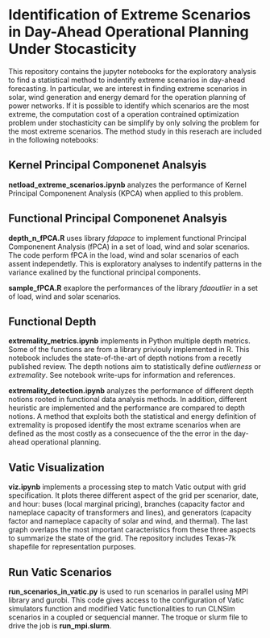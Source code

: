# Identification of Extreme Scenarios in Day-Ahead Operational Planning Under Stocasticity

This repository contains the jupyter notebooks for the exploratory analysis to find a statistical method to indentify extreme scenarios in day-ahead forecasting. In particular, we are interest in finding extreme scenarios in solar, wind generation and energy demard for the operation planning of power networks. If it is possible to identify which scenarios are the most extreme, the computation cost of a operation contrained optimization problem under stochasticity can be simplify by only solving the problem for the most extreme scenarios. The method study in this reserach are included in the following notebooks:

## Kernel Principal Componenet Analsyis

**netload_extreme_scenarios.ipynb** analyzes the performance of Kernel Principal Componenent Analysis (KPCA) when applied to this problem.

## Functional Principal Componenet Analsyis

**depth_n_fPCA.R** uses library *fdapace* to implement functional Principal Componenent Analysis (fPCA) in a set of load, wind and solar scenarios. The code perform fPCA in the load, wind and solar scenarios of each assent independetly. This is exploratory analyses to indentify patterns in the variance exalined by the functional principal components.

**sample_fPCA.R** exaplore the performances of the library *fdaoutlier* in a set of load, wind and solar scenarios.  

## Functional Depth

**extremality_metrics.ipynb** implements in Python multiple depth metrics. Some of the functions are from a library priviouly implemented in R. This notebook includes the state-of-the-art of depth notions from a recetly published review. The depth notions aim to statistically define *outlierness* or *extremality*. See notebook write-ups for information and references.

**extremality_detection.ipynb** analyzes the performance of different depth notions rooted in functional data analysis methods. In addition, different heuristic are implemented and the performance are compared to depth notions. A method that exploits both the statistical and energy definition of extremality is proposed identify the most extrame scenarios when are defined as the most costly as a consecuence of the the error in the day-ahead operational planning.

## Vatic Visualization

**viz.ipynb** implements a processing step to match Vatic output with grid specification. It plots theree different aspect of the grid per scenarior, date, and hour: buses (local marginal pricing), branches (capacity factor and nameplace capacity of transformers and lines), and generators (capacity factor and nameplace capacity of solar and wind, and thermal). The last graph overlaps the most important caracteristics from these three aspects to summarize the state of the grid. The repository includes Texas-7k shapefile for representation purposes.

## Run Vatic Scenarios

**run_scenarios_in_vatic.py** is used to run scenarios in parallel using MPI library and gurobi. This code gives access to the configuration of Vatic simulators function and modified Vatic functionalities to run CLNSim scenarios in a coupled or sequencial manner. The troque or slurm file to drive the job is **run_mpi.slurm**.
